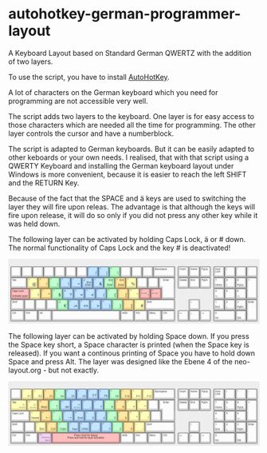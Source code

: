 # autohotkey-german-programmer-layout

A Keyboard Layout based on Standard German QWERTZ with the addition of two layers.

To use the script, you have to install [AutoHotKey](https://www.autohotkey.com/).

A lot of characters on the German keyboard which you need for programming are not accessible very well. 

The script adds two layers to the keyboard.
One layer is for easy access to those characters which are needed all the time for programming.
The other layer controls the cursor and have a numberblock.

The script is adapted to German keyboards. But it can be easily adapted to other keboards or your own needs.
I realised, that with that script using a QWERTY Keyboard and installing the German keyboard layout under Windows is more convenient, because
it is easier to reach the left SHIFT and the RETURN Key. 

Because of the fact that the SPACE and ä keys are used to switching the layer they will fire upon releas.
The advantage is that although the keys will fire upon release, it will do so only if you did not press any other key while it was held down. 


The following layer can be activated by holding Caps Lock, ä or # down. The normal functionality of Caps Lock and the  key # is deactivated!

![](layer-for-special-characters.png)

The following layer can be activated by holding Space down. If you press the Space key short, a Space character is printed (when the Space key is released). If you want a continous printing of Space you have to hold down Space and press Alt.
The layer was designed like the Ebene 4 of the neo-layout.org - but not exactly.

![](layer-for-cursor-numbes.png)

